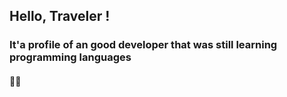 ## Hello, Traveler !

### It'a profile of an good developer that was still learning programming languages
#### 📯🎩
